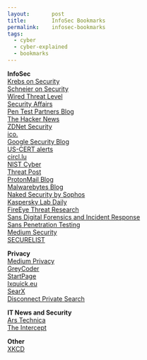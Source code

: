 ```yaml
---
layout:       post
title:        InfoSec Bookmarks
permalink:    infosec-bookmarks
tags:
  - cyber
  - cyber-explained
  - bookmarks
---
```


**InfoSec**<br>
[Krebs on Security](https://krebsonsecurity.com)<br>
[Schneier on Security](https://www.schneier.com)<br>
[Wired Threat Level](https://www.wired.com/category/threatlevel/)<br>
[Security Affairs](https://securityaffairs.co/wordpress/)<br>
[Pen Test Partners Blog](https://www.pentestpartners.com/security-blog/)<br>
[The Hacker News](https://thehackernews.com)<br>
[ZDNet Security](http://www.zdnet.com/security/)<br>
[ico.](https://ico.org.uk/about-the-ico/news-and-events/news-and-blogs/)<br>
[Google Security Blog](https://security.googleblog.com)<br>
[US-CERT alerts](https://www.us-cert.gov/ncas/alerts)<br>
[circl.lu](https://www.circl.lu/news/)<br>
[NIST Cyber](https://www.nist.gov/topics/cybersecurity)<br>
[Threat Post](https://threatpost.com)<br>
[ProtonMail Blog](https://protonmail.com/blog/)<br>
[Malwarebytes Blog](https://blog.malwarebytes.com)<br>
[Naked Security by Sophos](https://nakedsecurity.sophos.com)<br>
[Kaspersky Lab Daily](https://www.kaspersky.co.uk/blog/)<br>
[FireEye Threat Research](https://fireeye.com/blog/threat-research.html)<br>
[Sans Digital Forensics and Incident Response](https://digital-forensics.sans.org/blog)<br>
[Sans Penetration Testing](https://pen-testing.sans.org/blog)<br>
[Medium Security](https://medium.com/search?q=security)<br>
[SECURELIST](https://securelist.com)<br>

**Privacy**<br>
[Medium Privacy](https://medium.com/search?q=privacy)<br>
[GreyCoder](https://greycoder.com)<br>
[StartPage](https://startpage.com)<br>
[Ixquick.eu](https://ixquick.eu)<br>
[SearX](https://searx.me)<br>
[Disconnect Private Search](https://disconnect.me/search)<br>

**IT News and Security**<br>
[Ars Technica](https://arstechnica.com/information-technology/)<br>
[The Intercept](https://theintercept.com)<br>

**Other**<br>
[XKCD](https://xkcd.com)<br>
